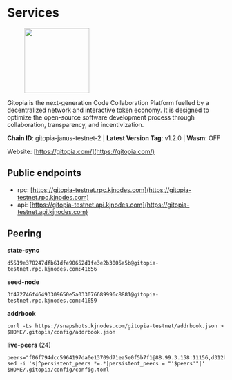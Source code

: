# Services

<figure><img src="https://raw.githubusercontent.com/kj89/testnet_manuals/main/pingpub/logos/gitopia.png" width="150" alt=""><figcaption></figcaption></figure>

Gitopia is the next-generation Code Collaboration Platform fuelled by  a decentralized network and interactive token economy. It is designed  to optimize the open-source software development process through  collaboration, transparency, and incentivization.

**Chain ID**: gitopia-janus-testnet-2 | **Latest Version Tag**: v1.2.0 | **Wasm**: OFF

Website: [https://gitopia.com/](https://gitopia.com/)


## Public endpoints

* rpc: [https://gitopia-testnet.rpc.kjnodes.com](https://gitopia-testnet.rpc.kjnodes.com)
* api: [https://gitopia-testnet.api.kjnodes.com](https://gitopia-testnet.api.kjnodes.com)

## Peering

**state-sync**

```
d5519e378247dfb61dfe90652d1fe3e2b3005a5b@gitopia-testnet.rpc.kjnodes.com:41656
```

**seed-node**

```
3f472746f46493309650e5a033076689996c8881@gitopia-testnet.rpc.kjnodes.com:41659
```

**addrbook**
```
curl -Ls https://snapshots.kjnodes.com/gitopia-testnet/addrbook.json > $HOME/.gitopia/config/addrbook.json
```

**live-peers** (24)
```
peers="f06f794dcc5964197da0e13709d71ea5e0f5b7f1@88.99.3.158:11156,d312ba9da73e07c88918c56908e84ba28907808a@65.108.69.68:26858,bfe5342ae808946452ed1ff21f5cb69f4f4bf78b@38.242.250.242:26656,a47375da7f790427c69103d363e4f8de4a6acfac@5.199.143.159:36656,f7fcda07044dc64cec2f6dca9da0c37a254bbae8@138.201.127.91:26676,d159db085278927848c98b185b5871bf265669d9@185.250.36.169:41656,05fa81c618612d6730cb8b54620954ce384899af@146.190.218.191:41656,a536f71fcc2497cc7f8ef2b74b43368eaf3bf1b8@65.109.51.41:60956,7a1c9ad925788a1811340b88068d6750c4511714@194.163.140.239:41656,75a9570b82474af11fc8c895f9da1ecb5da0c73f@95.216.143.237:19656,1989ced6b71ce676a5ab4d0586d85e38fd41fbd2@136.243.88.91:7070,e53572d91ae5c25caf23b6390467d1d2978ae3b7@65.109.14.17:26656,66116d559390844588c67db54b894779cf00d559@5.9.61.237:41656,73de34b1d08fdd58b5a5c0ec6d2560310c1ebe90@38.242.151.86:26656,483003c31c10e10957d79b19e7da49aae225159e@65.108.152.201:26656,61f824be9bdfe9a73b55ad162a9ed0bfe9121bbe@38.242.147.76:26656,d2aa45ac84cf4136182f8012b974c3e1ba762eda@65.109.53.60:56656,653f801ff91cfa9ef9595e0d96cf4ee24827e9d8@65.108.229.225:34656,45cc764ce4547208c21f62340a280cff1f2a4ab5@5.9.147.185:26156,98a1522fc5c2c200f8363ba5885771e7ec1ab5c7@95.217.211.32:26656,1d3bb209dfc7fe953fb8fa37774bab34016dd75c@185.245.183.85:26656,8a20f16d02806ba11bf9fab1fca91830578faa9e@161.97.151.46:46656,b79965e5cf163ca68d6720f6e9db2c18ea9f5810@72.14.185.165:26656,2e714e8854361967515a8b859f8f4b0d9b8d11e8@194.163.190.86:26656"
sed -i 's|^persistent_peers *=.*|persistent_peers = "'$peers'"|' $HOME/.gitopia/config/config.toml
```
